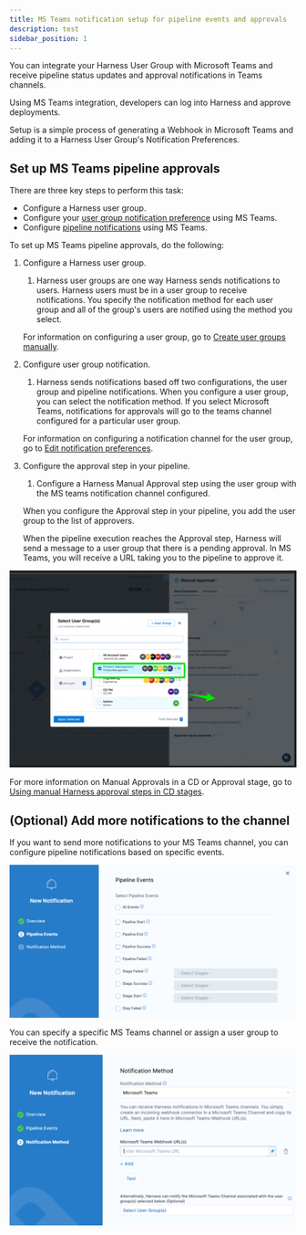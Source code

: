 ```yaml
---
title: MS Teams notification setup for pipeline events and approvals
description: test
sidebar_position: 1
---
```


You can integrate your Harness User Group with Microsoft Teams and receive pipeline status updates and approval notifications in Teams channels.

Using MS Teams integration, developers can log into Harness and approve deployments.

Setup is a simple process of generating a Webhook in Microsoft Teams and adding it to a Harness User Group's Notification Preferences.

## Set up MS Teams pipeline approvals

There are three key steps to perform this task: 
- Configure a Harness user group.
- Configure your [user group notification preference](/docs/platform/role-based-access-control/add-user-groups/#edit-notification-preferences) using MS Teams.
- Configure [pipeline notifications](/docs/continuous-delivery/x-platform-cd-features/cd-steps/notify-users-of-pipeline-events/#microsoft-teams-notifications) using MS Teams.

To set up MS Teams pipeline approvals, do the following:

1. Configure a Harness user group.
   1. Harness user groups are one way Harness sends notifications to users. Harness users must be in a user group to receive notifications. You specify the notification method for each user group and all of the group's users are notified using the method you select.
   
   For information on configuring a user group, go to [Create user groups manually](/docs/platform/role-based-access-control/add-user-groups/#create-user-groups-manually).
2. Configure user group notification.
   1. Harness sends notifications based off two configurations, the user group and pipeline notifications. When you configure a user group, you can select the notification method. If you select Microsoft Teams, notifications for approvals will go to the teams channel configured for a particular user group. 
   
   For information on configuring a notification channel for the user group, go to [Edit notification preferences](/docs/platform/role-based-access-control/add-user-groups/#edit-notification-preferences).
3. Configure the approval step in your pipeline.
   1. Configure a Harness Manual Approval step using the user group with the MS teams notification channel configured.
   
   When you configure the Approval step in your pipeline, you add the user group to the list of approvers.
   
   When the pipeline execution reaches the Approval step, Harness will send a message to a user group that there is a pending approval. In MS Teams, you will receive a URL taking you to the pipeline to approve it.

![picture 0](static/10ee223b4d08ef80b155d2725b4618ebaeb6b94204a97a3be12409d13acec271.png)  


For more information on Manual Approvals in a CD or Approval stage, go to [Using manual Harness approval steps in CD stages](/docs/continuous-delivery/x-platform-cd-features/cd-steps/approvals/using-harness-approval-steps-in-cd-stages).

## (Optional) Add more notifications to the channel

If you want to send more notifications to your MS Teams channel, you can configure pipeline notifications based on specific events.

![picture 1](static/30d1f3e28bddf9521a45d553b0311dd0e90c2748700b350ecb295500a51987f6.png)  

You can specify a specific MS Teams channel or assign a user group to receive the notification.

![picture 2](static/bd21938dec9b2c4e9c62d2a4d23dbe509744150c4b662149fdfa69e7b8d0c64e.png)  







